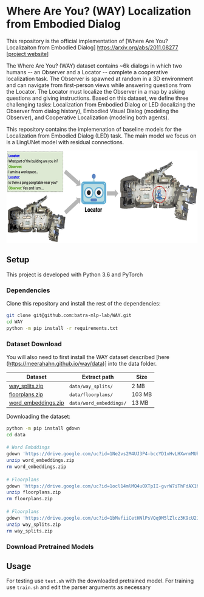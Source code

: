 # Where Are You? (WAY) Localization from Embodied Dialog

This repository is the official implementation of [Where Are You? Localizaiton from Embodied Dialog]
https://arxiv.org/abs/2011.08277
[[project website](https://meerahahn.github.io/way/data)]

The Where Are You? (WAY) dataset contains ~6k dialogs in which two humans -- an Observer and a Locator -- complete a cooperative localization task. The Observer is spawned at random in a 3D environment and can navigate from first-person views while answering questions from the Locator. The Locator must localize the Observer in a map by asking questions and giving instructions. Based on this dataset, we define three challenging tasks: Localization from Embodied Dialog or LED (localizing the Observer from dialog history), Embodied Visual Dialog (modeling the Observer), and Cooperative Localization (modeling both agents).

This repository contains the implemenation of baseline models for the Localization from Embodied Dialog (LED) task. The main model we focus on is a LingUNet model with residual connections.

<p align="center">
  <img width="627" height="242" src="./data/examples/led_task_figure.jpg" alt="LED task figure">
</p>

## Setup

This project is developed with Python 3.6 and PyTorch

### Dependencies
Clone this repository and install the rest of the dependencies:

```bash
git clone git@github.com:batra-mlp-lab/WAY.git
cd WAY
python -m pip install -r requirements.txt
```


### Dataset Download
You will also need to first install the WAY dataset described [here (https://meerahahn.github.io/way/data)] into the data folder.

| Dataset | Extract path | Size |
|-------------- |---------------------------- |------- |
| [way_splits.zip](https://drive.google.com/file/d/1bMvfiiCetHNlPsVQq9M5lZlcz3K9cU2J/view) | `data/way_splits/` | 2 MB |
| [floorplans.zip](https://drive.google.com/file/d/1ocl14mlMQ4uOXTpII-gvrW7iThFdAX1h/view) | `data/floorplans/` | 103 MB |
| [word_embeddings.zip](https://drive.google.com/file/d/1Ne2vs2M4UJ3P4-bccYD1vHvLHXwrmMUh/view) | `data/word_embeddings/` | 13 MB |

Downloading the dataset:
```bash
python -m pip install gdown
cd data

# Word Embddings
gdown 'https://drive.google.com/uc?id=1Ne2vs2M4UJ3P4-bccYD1vHvLHXwrmMUh'
unzip word_embeddings.zip
rm word_embeddings.zip

# Floorplans
gdown 'https://drive.google.com/uc?id=1ocl14mlMQ4uOXTpII-gvrW7iThFdAX1h'
unzip floorplans.zip
rm floorplans.zip

# Floorplans
gdown 'https://drive.google.com/uc?id=1bMvfiiCetHNlPsVQq9M5lZlcz3K9cU2J'
unzip way_splits.zip
rm way_splits.zip
```

### Download Pretrained Models

## Usage

For testing use `test.sh` with the downloaded pretrained model. 
For training use `train.sh` and edit the parser arguments as necessary

